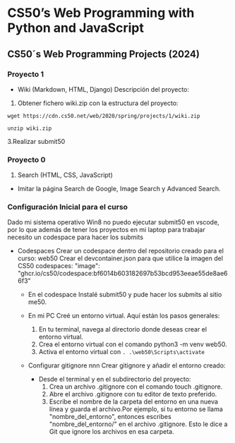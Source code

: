 # CS50’s Web Programming with Python and JavaScript

## CS50´s Web Programming Projects (2024)

### Proyecto 1

- Wiki (Markdown, HTML, Django)
Descripción del proyecto: 

1. Obtener fichero wiki.zip con la estructura del proyecto:

```console
wget https://cdn.cs50.net/web/2020/spring/projects/1/wiki.zip

unzip wiki.zip
```

3.Realizar submit50

### Proyecto 0

1. Search (HTML, CSS, JavaScript)

- Imitar la página Search de Google, Image Search y Advanced Search.

### Configuración Inicial para el curso

Dado mi sistema operativo Win8 no puedo ejecutar submit50 en vscode, por lo que además de tener los proyectos en mi laptop para trabajar necesito un codespace para hacer los submits

- Codespaces
Crear un codespace dentro del repositorio creado para el curso: web50
Crear el devcontainer.json para que utilice la imagen del CS50 codespaces: "image": "ghcr.io/cs50/codespace:bf6014b603182697b53bcd953eeae55de8ae66f3"
  - En el codespace
  Instalé submit50 y pude hacer los submits al sitio me50.
  
  - En mi PC
    Creé un entorno virtual. Aquí están los pasos generales:
    1. En tu terminal, navega al directorio donde deseas crear el entorno virtual.
    2. Crea el entorno virtual con el comando python3 -m venv web50.
    3. Activa el entorno virtual con ```. .\web50\Scripts\activate```
  - Configurar gitignore nnn
    Crear gitignore y añadir el entorno creado:
    - Desde el terminal y en el subdirectorio del proyecto:
        1. Crea un archivo .gitignore con el comando touch .gitignore.
        2. Abre el archivo .gitignore con tu editor de texto preferido.
        3. Escribe el nombre de la carpeta del entorno en una nueva línea y guarda el archivo.Por ejemplo, si tu entorno se llama "nombre_del_entorno", entonces escribes "nombre_del_entorno/" en el archivo .gitignore. Esto le dice a Git que ignore los archivos en esa carpeta.
